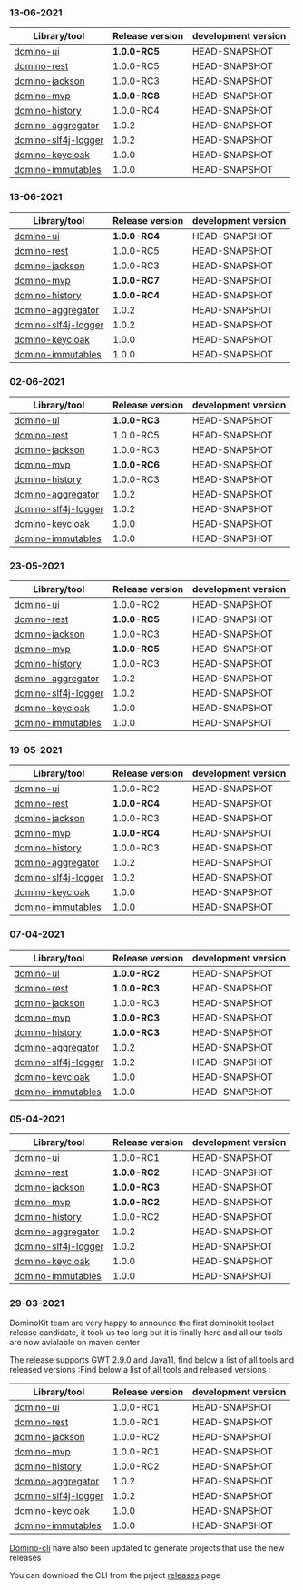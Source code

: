 ### 13-06-2021

|  Library/tool                                                           | Release version     | development version |
|-------------------------------------------------------------------------|---------------------|---------------------|
| [domino-ui](https://github.com/DominoKit/domino-ui)                     | **1.0.0-RC5**       | HEAD-SNAPSHOT       |
| [domino-rest](https://github.com/DominoKit/domino-rest)                 | 1.0.0-RC5           | HEAD-SNAPSHOT       |
| [domino-jackson](https://github.com/DominoKit/domino-jackson)           | 1.0.0-RC3           | HEAD-SNAPSHOT       |
| [domino-mvp](https://github.com/DominoKit/domino-mvp)                   | **1.0.0-RC8**       | HEAD-SNAPSHOT       |
| [domino-history](https://github.com/DominoKit/domino-history)           | 1.0.0-RC4           | HEAD-SNAPSHOT       |
| [domino-aggregator](https://github.com/DominoKit/domino-aggregator)     | 1.0.2               | HEAD-SNAPSHOT       |
| [domino-slf4j-logger](https://github.com/DominoKit/domino-slf4j-logger) | 1.0.2               | HEAD-SNAPSHOT       |
| [domino-keycloak](https://github.com/DominoKit/domino-keycloak)         | 1.0.0               | HEAD-SNAPSHOT       |
| [domino-immutables](https://github.com/DominoKit/domino-immutables)     | 1.0.0               | HEAD-SNAPSHOT       |

### 13-06-2021

|  Library/tool                                                           | Release version     | development version |
|-------------------------------------------------------------------------|---------------------|---------------------|
| [domino-ui](https://github.com/DominoKit/domino-ui)                     | **1.0.0-RC4**       | HEAD-SNAPSHOT       |
| [domino-rest](https://github.com/DominoKit/domino-rest)                 | 1.0.0-RC5           | HEAD-SNAPSHOT       |
| [domino-jackson](https://github.com/DominoKit/domino-jackson)           | 1.0.0-RC3           | HEAD-SNAPSHOT       |
| [domino-mvp](https://github.com/DominoKit/domino-mvp)                   | **1.0.0-RC7**       | HEAD-SNAPSHOT       |
| [domino-history](https://github.com/DominoKit/domino-history)           | **1.0.0-RC4**       | HEAD-SNAPSHOT       |
| [domino-aggregator](https://github.com/DominoKit/domino-aggregator)     | 1.0.2               | HEAD-SNAPSHOT       |
| [domino-slf4j-logger](https://github.com/DominoKit/domino-slf4j-logger) | 1.0.2               | HEAD-SNAPSHOT       |
| [domino-keycloak](https://github.com/DominoKit/domino-keycloak)         | 1.0.0               | HEAD-SNAPSHOT       |
| [domino-immutables](https://github.com/DominoKit/domino-immutables)     | 1.0.0               | HEAD-SNAPSHOT       |

### 02-06-2021

|  Library/tool                                                           | Release version     | development version |
|-------------------------------------------------------------------------|---------------------|---------------------|
| [domino-ui](https://github.com/DominoKit/domino-ui)                     | **1.0.0-RC3**       | HEAD-SNAPSHOT       |
| [domino-rest](https://github.com/DominoKit/domino-rest)                 | 1.0.0-RC5           | HEAD-SNAPSHOT       |
| [domino-jackson](https://github.com/DominoKit/domino-jackson)           | 1.0.0-RC3           | HEAD-SNAPSHOT       |
| [domino-mvp](https://github.com/DominoKit/domino-mvp)                   | **1.0.0-RC6**       | HEAD-SNAPSHOT       |
| [domino-history](https://github.com/DominoKit/domino-history)           | 1.0.0-RC3           | HEAD-SNAPSHOT       |
| [domino-aggregator](https://github.com/DominoKit/domino-aggregator)     | 1.0.2               | HEAD-SNAPSHOT       |
| [domino-slf4j-logger](https://github.com/DominoKit/domino-slf4j-logger) | 1.0.2               | HEAD-SNAPSHOT       |
| [domino-keycloak](https://github.com/DominoKit/domino-keycloak)         | 1.0.0               | HEAD-SNAPSHOT       |
| [domino-immutables](https://github.com/DominoKit/domino-immutables)     | 1.0.0               | HEAD-SNAPSHOT       |


### 23-05-2021

|  Library/tool                                                           | Release version     | development version |
|-------------------------------------------------------------------------|---------------------|---------------------|
| [domino-ui](https://github.com/DominoKit/domino-ui)                     | 1.0.0-RC2           | HEAD-SNAPSHOT       |
| [domino-rest](https://github.com/DominoKit/domino-rest)                 | **1.0.0-RC5**       | HEAD-SNAPSHOT       |
| [domino-jackson](https://github.com/DominoKit/domino-jackson)           | 1.0.0-RC3           | HEAD-SNAPSHOT       |
| [domino-mvp](https://github.com/DominoKit/domino-mvp)                   | **1.0.0-RC5**       | HEAD-SNAPSHOT       |
| [domino-history](https://github.com/DominoKit/domino-history)           | 1.0.0-RC3           | HEAD-SNAPSHOT       |
| [domino-aggregator](https://github.com/DominoKit/domino-aggregator)     | 1.0.2               | HEAD-SNAPSHOT       |
| [domino-slf4j-logger](https://github.com/DominoKit/domino-slf4j-logger) | 1.0.2               | HEAD-SNAPSHOT       |
| [domino-keycloak](https://github.com/DominoKit/domino-keycloak)         | 1.0.0               | HEAD-SNAPSHOT       |
| [domino-immutables](https://github.com/DominoKit/domino-immutables)     | 1.0.0               | HEAD-SNAPSHOT       |

### 19-05-2021

|  Library/tool                                                           | Release version     | development version |
|-------------------------------------------------------------------------|---------------------|---------------------|
| [domino-ui](https://github.com/DominoKit/domino-ui)                     | 1.0.0-RC2           | HEAD-SNAPSHOT       |
| [domino-rest](https://github.com/DominoKit/domino-rest)                 | **1.0.0-RC4**       | HEAD-SNAPSHOT       |
| [domino-jackson](https://github.com/DominoKit/domino-jackson)           | 1.0.0-RC3           | HEAD-SNAPSHOT       |
| [domino-mvp](https://github.com/DominoKit/domino-mvp)                   | **1.0.0-RC4**       | HEAD-SNAPSHOT       |
| [domino-history](https://github.com/DominoKit/domino-history)           | 1.0.0-RC3           | HEAD-SNAPSHOT       |
| [domino-aggregator](https://github.com/DominoKit/domino-aggregator)     | 1.0.2               | HEAD-SNAPSHOT       |
| [domino-slf4j-logger](https://github.com/DominoKit/domino-slf4j-logger) | 1.0.2               | HEAD-SNAPSHOT       |
| [domino-keycloak](https://github.com/DominoKit/domino-keycloak)         | 1.0.0               | HEAD-SNAPSHOT       |
| [domino-immutables](https://github.com/DominoKit/domino-immutables)     | 1.0.0               | HEAD-SNAPSHOT       |

### 07-04-2021

|  Library/tool                                                           | Release version     | development version |
|-------------------------------------------------------------------------|---------------------|---------------------|
| [domino-ui](https://github.com/DominoKit/domino-ui)                     | **1.0.0-RC2**       | HEAD-SNAPSHOT       |
| [domino-rest](https://github.com/DominoKit/domino-rest)                 | **1.0.0-RC3**       | HEAD-SNAPSHOT       |
| [domino-jackson](https://github.com/DominoKit/domino-jackson)           | 1.0.0-RC3           | HEAD-SNAPSHOT       |
| [domino-mvp](https://github.com/DominoKit/domino-mvp)                   | **1.0.0-RC3**       | HEAD-SNAPSHOT       |
| [domino-history](https://github.com/DominoKit/domino-history)           | **1.0.0-RC3**       | HEAD-SNAPSHOT       |
| [domino-aggregator](https://github.com/DominoKit/domino-aggregator)     | 1.0.2               | HEAD-SNAPSHOT       |
| [domino-slf4j-logger](https://github.com/DominoKit/domino-slf4j-logger) | 1.0.2               | HEAD-SNAPSHOT       |
| [domino-keycloak](https://github.com/DominoKit/domino-keycloak)         | 1.0.0               | HEAD-SNAPSHOT       |
| [domino-immutables](https://github.com/DominoKit/domino-immutables)     | 1.0.0               | HEAD-SNAPSHOT       |


### 05-04-2021


|  Library/tool                                                           | Release version     | development version |
|-------------------------------------------------------------------------|---------------------|---------------------|
| [domino-ui](https://github.com/DominoKit/domino-ui)                     | 1.0.0-RC1           | HEAD-SNAPSHOT       |
| [domino-rest](https://github.com/DominoKit/domino-rest)                 | **1.0.0-RC2**       | HEAD-SNAPSHOT       |
| [domino-jackson](https://github.com/DominoKit/domino-jackson)           | **1.0.0-RC3**       | HEAD-SNAPSHOT       |
| [domino-mvp](https://github.com/DominoKit/domino-mvp)                   | **1.0.0-RC2**       | HEAD-SNAPSHOT       |
| [domino-history](https://github.com/DominoKit/domino-history)           | 1.0.0-RC2           | HEAD-SNAPSHOT       |
| [domino-aggregator](https://github.com/DominoKit/domino-aggregator)     | 1.0.2               | HEAD-SNAPSHOT       |
| [domino-slf4j-logger](https://github.com/DominoKit/domino-slf4j-logger) | 1.0.2               | HEAD-SNAPSHOT       |
| [domino-keycloak](https://github.com/DominoKit/domino-keycloak)         | 1.0.0               | HEAD-SNAPSHOT       |
| [domino-immutables](https://github.com/DominoKit/domino-immutables)     | 1.0.0               | HEAD-SNAPSHOT       |


### 29-03-2021

DominoKit team are very happy to announce the first dominokit toolset release candidate, it took us too long but it is finally here and all our tools are now avialable on maven center

The release supports GWT 2.9.0 and Java11, find below a list of all tools and released versions :Find below a list of all tools and released versions :

|  Library/tool                                                           | Release version | development version |
|-------------------------------------------------------------------------|-----------------|---------------------|
| [domino-ui](https://github.com/DominoKit/domino-ui)                     | 1.0.0-RC1       | HEAD-SNAPSHOT       |
| [domino-rest](https://github.com/DominoKit/domino-rest)                 | 1.0.0-RC1       | HEAD-SNAPSHOT       |
| [domino-jackson](https://github.com/DominoKit/domino-jackson)           | 1.0.0-RC2       | HEAD-SNAPSHOT       |
| [domino-mvp](https://github.com/DominoKit/domino-mvp)                   | 1.0.0-RC1       | HEAD-SNAPSHOT       |
| [domino-history](https://github.com/DominoKit/domino-history)           | 1.0.0-RC2       | HEAD-SNAPSHOT       |
| [domino-aggregator](https://github.com/DominoKit/domino-aggregator)     | 1.0.2           | HEAD-SNAPSHOT       |
| [domino-slf4j-logger](https://github.com/DominoKit/domino-slf4j-logger) | 1.0.2           | HEAD-SNAPSHOT       |
| [domino-keycloak](https://github.com/DominoKit/domino-keycloak)         | 1.0.0           | HEAD-SNAPSHOT       |
| [domino-immutables](https://github.com/DominoKit/domino-immutables)     | 1.0.0           | HEAD-SNAPSHOT       |

[Domino-cli](https://github.com/DominoKit/domino-cli) have also been updated to generate projects that use the new releases

You can download the CLI from the prject [releases](https://github.com/DominoKit/domino-cli/releases/tag/1.0.0-RC1) page
